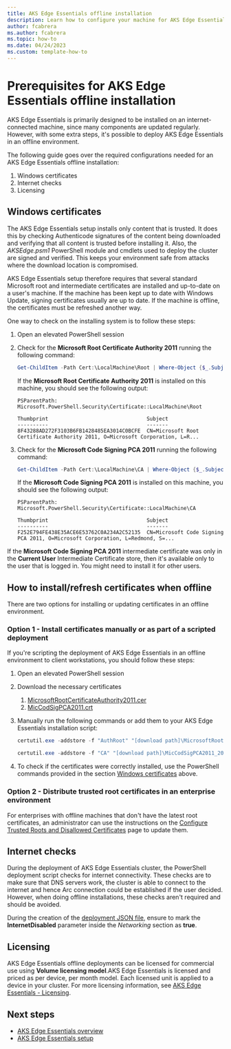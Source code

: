 ```yaml
---
title: AKS Edge Essentials offline installation
description: Learn how to configure your machine for AKS Edge Essentials offline installation.
author: fcabrera
ms.author: fcabrera
ms.topic: how-to
ms.date: 04/24/2023
ms.custom: template-how-to
---
```


# Prerequisites for AKS Edge Essentials offline installation

AKS Edge Essentials is primarily designed to be installed on an internet-connected machine, since many components are updated regularly. However, with some extra steps, it's possible to deploy AKS Edge Essentials in an offline environment.

The following guide goes over the required configurations needed for an AKS Edge Essentials offline installation:
1. Windows certificates
1. Internet checks
1. Licensing

## Windows certificates

The AKS Edge Essentials setup installs only content that is trusted. It does this by checking Authenticode signatures of the content being downloaded and verifying that all content is trusted before installing it. Also, the _AKSEdge.psm1_ PowerShell module and cmdlets used to deploy the cluster are signed and verified. This keeps your environment safe from attacks where the download location is compromised. 

AKS Edge Essentials setup therefore requires that several standard Microsoft root and intermediate certificates are installed and up-to-date on a user's machine. If the machine has been kept up to date with Windows Update, signing certificates usually are up to date. If the machine is offline, the certificates must be refreshed another way.

One way to check on the installing system is to follow these steps:

1. Open an elevated PowerShell session
1. Check for the **Microsoft Root Certificate Authority 2011** running the following command:
    ```powershell
    Get-ChildItem -Path Cert:\LocalMachine\Root | Where-Object {$_.Subject -like "CN=Microsoft Root Certificate Authority 2011*"}
    ```

    If the **Microsoft Root Certificate Authority 2011** is installed on this machine, you should see the following output:

    ```output
    PSParentPath: Microsoft.PowerShell.Security\Certificate::LocalMachine\Root

    Thumbprint                                Subject
    ----------                                -------
    8F43288AD272F3103B6FB1428485EA3014C0BCFE  CN=Microsoft Root Certificate Authority 2011, O=Microsoft Corporation, L=R...
    ```

1. Check for the **Microsoft Code Signing PCA 2011** running the following command:
    ```powershell
    Get-ChildItem -Path Cert:\LocalMachine\CA | Where-Object {$_.Subject -like "CN=Microsoft Code Signing PCA 2011*"}
    ```

    If the **Microsoft Code Signing PCA 2011** is installed on this machine, you should see the following output:

    ```output
    PSParentPath: Microsoft.PowerShell.Security\Certificate::LocalMachine\CA

    Thumbprint                                Subject
    ----------                                -------
    F252E794FE438E35ACE6E53762C0A234A2C52135  CN=Microsoft Code Signing PCA 2011, O=Microsoft Corporation, L=Redmond, S=...
    ```

  If the **Microsoft Code Signing PCA 2011** intermediate certificate was only in the **Current User** Intermediate Certificate store, then it's available only to the user that is logged in. You might need to install it for other users.

## How to install/refresh certificates when offline

There are two options for installing or updating certificates in an offline environment.

### Option 1 - Install certificates manually or as part of a scripted deployment

If you're scripting the deployment of AKS Edge Essentials in an offline environment to client workstations, you should follow these steps:

1. Open an elevated PowerShell session

1. Download the necessary certificates
    1. [MicrosoftRootCertificateAuthority2011.cer](https://download.microsoft.com/download/2/4/8/248D8A62-FCCD-475C-85E7-6ED59520FC0F/MicrosoftRootCertificateAuthority2011.cer)
    1. [MicCodSigPCA2011.crt](http://www.microsoft.com/pkiops/certs/MicCodSigPCA2011_2011-07-08.crt)

1. Manually run the following commands or add them to your AKS Edge Essentials installation script:

    ```powershell
    certutil.exe -addstore -f "AuthRoot" "[download path]\MicrosoftRootCertificateAuthority2011.cer"

    certutil.exe -addstore -f "CA" "[download path]\MicCodSigPCA2011_2011-07-08.crt"
    ```

1. To check if the certificates were correctly installed, use the PowerShell commands provided in the section [Windows certificates](#windows-certificates) above. 

### Option 2 - Distribute trusted root certificates in an enterprise environment

For enterprises with offline machines that don't have the latest root certificates, an administrator can use the instructions on the [Configure Trusted Roots and Disallowed Certificates](/previous-versions/windows/it-pro/windows-server-2012-R2-and-2012/dn265983(v=ws.11)) page to update them.


## Internet checks

During the deployment of AKS Edge Essentials cluster, the PowerShell deployment script checks for internet connectivity. These checks are to make sure that DNS servers work, the cluster is able to connect to the internet and hence Arc connection could be established if the user decided. However, when doing offline installations, these checks aren't required and should be avoided. 

During the creation of the [deployment JSON file](./aks-edge-howto-setup-machine.md), ensure to mark the **InternetDisabled** parameter inside the _Networking_ section as **true**. 

## Licensing

AKS Edge Essentials offline deployments can be licensed for commercial use using **Volume licensing model**.AKS Edge Essentials is licensed and priced as per device, per month model. Each licensed unit is applied to a device in your cluster. For more licensing information, see [AKS Edge Essentials - Licensing](aks-edge-licensing.md).


## Next steps

- [AKS Edge Essentials overview](aks-edge-overview.md)
- [AKS Edge Essentials setup](aks-edge-howto-setup-machine.md)
